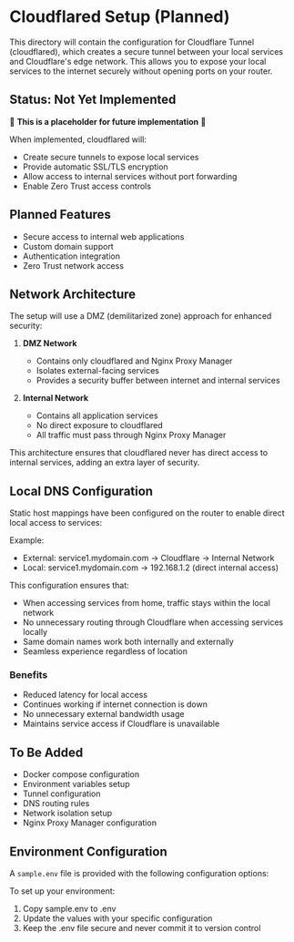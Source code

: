 # Cloudflared Setup (Planned)

This directory will contain the configuration for Cloudflare Tunnel (cloudflared), which creates a secure tunnel between your local services and Cloudflare's edge network. This allows you to expose your local services to the internet securely without opening ports on your router.

## Status: Not Yet Implemented

🚧 **This is a placeholder for future implementation** 🚧

When implemented, cloudflared will:
- Create secure tunnels to expose local services
- Provide automatic SSL/TLS encryption
- Allow access to internal services without port forwarding
- Enable Zero Trust access controls

## Planned Features
- Secure access to internal web applications
- Custom domain support
- Authentication integration
- Zero Trust network access

## Network Architecture
The setup will use a DMZ (demilitarized zone) approach for enhanced security:

1. **DMZ Network**
   - Contains only cloudflared and Nginx Proxy Manager
   - Isolates external-facing services
   - Provides a security buffer between internet and internal services

2. **Internal Network**
   - Contains all application services
   - No direct exposure to cloudflared
   - All traffic must pass through Nginx Proxy Manager

This architecture ensures that cloudflared never has direct access to internal services, adding an extra layer of security.

## Local DNS Configuration
Static host mappings have been configured on the router to enable direct local access to services:

Example:
- External: service1.mydomain.com → Cloudflare → Internal Network
- Local: service1.mydomain.com → 192.168.1.2 (direct internal access)

This configuration ensures that:
- When accessing services from home, traffic stays within the local network
- No unnecessary routing through Cloudflare when accessing services locally
- Same domain names work both internally and externally
- Seamless experience regardless of location

### Benefits
- Reduced latency for local access
- Continues working if internet connection is down
- No unnecessary external bandwidth usage
- Maintains service access if Cloudflare is unavailable

## To Be Added
- Docker compose configuration
- Environment variables setup
- Tunnel configuration
- DNS routing rules
- Network isolation setup
- Nginx Proxy Manager configuration

## Environment Configuration
A `sample.env` file is provided with the following configuration options:

To set up your environment:
1. Copy sample.env to .env
2. Update the values with your specific configuration
3. Keep the .env file secure and never commit it to version control
